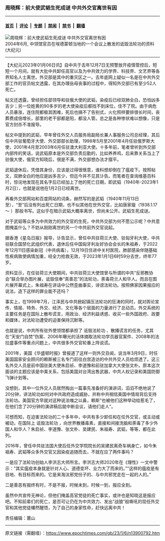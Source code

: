 ### 周晓辉：前大使武韬生死成谜 中共外交官离世有因

---

#### [首页](../../../..?n13900792) &nbsp;|&nbsp; [评论](../../../../../epoch-comment?n13900792) &nbsp;|&nbsp; [专题](../../../../../epoch-special?n13900792) &nbsp;|&nbsp; [禁闻](../../../../../epoch-news?n13900792) &nbsp;|&nbsp; [禁书](../../../../../books?n13900792) &nbsp;|&nbsp; [翻墙](https://github.com/gfw-breaker/nogfw/blob/master/README.md?n13900792)


<div><img alt="周晓辉：前大使武韬生死成谜 中共外交官离世有因" class="attachment-djy_600_400 size-djy_600_400 wp-post-image" src="https://i.epochtimes.com/assets/uploads/2007/01/701291400331123-600x400.jpg"/>
<div class="caption">
 2004年6月, 中领馆官员在埃德蒙顿当地的一个会议上散发的诋毁法轮功的资料(大纪元)
</div></div><hr/><div class="post_content" id="artbody" itemprop="articleBody">
 <!-- article content begin -->
 <p>
  【大纪元2023年01月06日讯】自中共于去年12月7日无预警放开疫情管控后，短短一个月间，就有大批中共卸任高官以及为中共效力的学界、科技界、文艺界等各界知名人士离世。外交部是其中的重灾区之一。去年底网上疑似一名是在中共外交部工作的官员帖文透露，在其办理岳母丧事的过程中，得知外交部已有至少52人死亡。
 </p>
 <p>
  帖文还透露，曾经担任部领导和驻俄大使的武韬，染疫后已经双肺全白，恐怕凶多吉少；另一位姓黄的90多岁的老大使染疫后都找不到床位，住不了院。由于病危人员暴涨，连住院都极其困难，死后也搞不了告别式，火化照样要排很长时间，丧葬费成倍增长，部里的老干部都是阳，都没人管。总之是各种惨状难以想像，只是官方封杀不准报导。
 </p>
 <p>
  帖文中提到的武韬，早年曾任外交人员服务局副局长兼人事服务公司总经理，其后任中共驻葡萄牙大使、外交部部长助理，1998年5月至2001年4月任驻俄罗斯大使，2001年4月至2003年6月任驻澳大利亚大使。十多年前，笔者曾听到外交部内部传的笑话，说武韬原本是外交部负责后勤的，比如养养鸡，后来靠关系当上了驻俄大使，俄官方知晓后，很是不满，外交部想办法才摆平。
 </p>
 <p>
  武韬退休后，凭借其身份，应该是过得很惬意，谁料想却倒在了瘟疫下。按照帖文，双肺全白的他应是凶多吉少，但迄今并不见其讣告。而笔者在查询维基百科时，惊诧地发现在其名字后已经加上了他的死亡日期，即武韬（1940年-2023年1月2日），也就是说他在1月2日已经离世。
 </p>
 <p>
  再看外交部网站和百度网站的词条，赫然写的是武韬（1940年11月13日至），“至”后没有列出死亡日期，也不似其他在世外交官，比如唐家璇（1938.1.17～ ）那般书写。这似乎在暗示武韬大概率离世，但尚未公开。武韬生死成谜。
 </p>
 <p>
  对于武韬等众多为中共效力的外交官的生死，中共外交部为何不愿公示呢？中共意图掩盖什么？不妨从刚刚离世的另一个中共前外交官说起。
 </p>
 <p>
  据香港《星岛日报》报导，讣告显示，曾任中共驻荷兰大使、驻匈牙利大使，中共驻联合国禁化武组织代表，退休后任中国匈牙利友好协会会长的朱祖寿，于2022年12月11日感染新冠（中共病毒），12月19日住进中关村医院，肺部感染伴随基础性疾病致使病情加重，经全力抢救无效，于2023年1月1日6时59分去世，终年77岁。
 </p>
 <p>
  资料显示，在任驻荷兰大使期间，中共驻荷兰大使馆曾与所谓的中共“反邪教协会”联合举办图片展，诋毁信奉“真善忍”的法轮功，荼毒荷兰人和华人。而且在图片展开幕式上，朱祖寿在讲话中公然歪曲事实，诽谤法轮功。按照佛家因果报应的说法，造下这样的罪业能不还吗？
 </p>
 <p>
  事实上，在1999年7月，江泽民与中共掀起镇压法轮功的狂涛的同时，就对舆论宣传、情报、特务、外交、经济、文化等各个层面的力量进行了总动员。外交系统的主要任务是在国际上散布谎言，用政治、经济利益诱惑、收买一些外国政府、政要和媒体，对法轮功遭受的迫害保持沉默等。
 </p>
 <p>
  也就是说，中共所有驻外使领馆都承担了
  <ok href="https://www.epochtimes.com/gb/tag/%E8%AF%8B%E6%AF%81%E6%B3%95%E8%BD%AE%E5%8A%9F.html">
   诋毁法轮功
  </ok>
  、散播谎言的任务，尤其在“天安门自焚”伪案、2006年曝光的活体摘取法轮功学员器官案件、2008年的法拉盛事件等重点问题上，中共很多外交官轮番上阵说谎。
 </p>
 <p>
  2001年，美国《华盛顿时报》曾报道了这样一则外交丑闻，说当年3月9日，时任美国国家安全顾问的赖斯被三名专门前往白宫造访的中共外交人员给烦透了。这三名外交人员是前中国驻美大使朱启祯、李道豫和前驻加拿大大使张文朴。原本这次面谈的主题应该是中美关系，包括美国对台湾出售武器，中共人权记录和美国防御飞弹计划等。
 </p>
 <p>
  没想到，其中一位外交人员居然掏出一篇事先准备好的演讲词，滔滔不绝地说了20分钟，讲法轮功如何对中共政府造成威胁，并称中共相信美国中情局背后支持法轮功。美国官方早就对这种说法嗤之以鼻，赖斯“也被他们这种举动给惹毛了，在他们念了20分钟的演讲稿后就中断会议，请他们走人”。
 </p>
 <p>
  可想而知，在迫害法轮功的二十多年中，中共有多少卸任和在任外交官，或主动或被动，在国际上
  <ok href="https://www.epochtimes.com/gb/tag/%E8%AF%8B%E6%AF%81%E6%B3%95%E8%BD%AE%E5%8A%9F.html">
   诋毁法轮功
  </ok>
  ，向世界散播毒素，直接和间接洗脑和荼毒了多少外国人和华人？朱启祯、李道豫、张文朴、吴建民、朱祖寿、武韬，等等，都在此列。
 </p>
 <p>
  2016年，曾任中共驻法国大使后任外交学院院长的吴建民离奇车祸身亡，如今朱祖寿、武韬等众多外交官又因染疫追随而去，不就在应了两件事吗？
 </p>
 <p>
  一是应了法轮功创始人李洪志大师所言。李洪志大师2020年在《理性》一文中警示：“其实瘟疫本身就是针对人心、道德变坏、业力大了而来的。”“这样的瘟疫是有目地、有目标而来的。它是来淘汰邪党份子的、与中共邪党走在一起的人的。”
 </p>
 <p>
  二是善恶有报终有时，不是不报，时候未到，时候一到，报应全到。
 </p>
 <p>
  虽然中共宣传无神论，但他们掩盖高官党徒的死亡事实，或许也是知晓这是报应吧。不知前辈们的死亡，是否可让仍在为中共效力、发出“战狼”般嘶吼的现任外交官和其他党徒幡然醒悟，为了自己的身家性命，赶快远离中共！
 </p>
 <p>
  责任编辑：莆山
 </p>
 <!-- article content end -->
 <div id="below_article_ad">
 </div>
</div>


---

原文链接（需翻墙）：https://www.epochtimes.com/gb/23/1/6/n13900792.htm